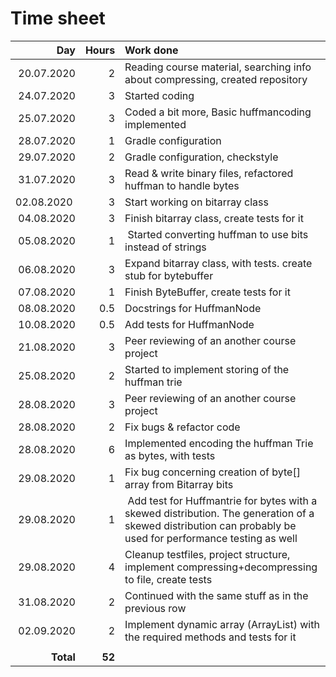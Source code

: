 # Time sheet
| Day        | Hours | Work done |
| ---------: | ----: | :-------- |
| 20.07.2020 | 2     | Reading course material, searching info about compressing, created repository |
| 24.07.2020 | 3     | Started coding |
| 25.07.2020 | 3     | Coded a bit more, Basic huffmancoding implemented |
| 28.07.2020 | 1     | Gradle configuration |
| 29.07.2020 | 2     | Gradle configuration, checkstyle |
| 31.07.2020 | 3     | Read & write binary files, refactored huffman to handle bytes |
| 02.08.2020 | 3     | Start working on bitarray class |
| 04.08.2020 | 3     | Finish bitarray class, create tests for it |
| 05.08.2020 | 1     | Started converting huffman to use bits instead of strings |
| 06.08.2020 | 3     | Expand bitarray class, with tests. create stub for bytebuffer |
| 07.08.2020 | 1     | Finish ByteBuffer, create tests for it |
| 08.08.2020 | 0.5   | Docstrings for HuffmanNode |
| 10.08.2020 | 0.5   | Add tests for HuffmanNode |
| 21.08.2020 | 3     | Peer reviewing of an another course project |
| 25.08.2020 | 2     | Started to implement storing of the huffman trie |
| 28.08.2020 | 3     | Peer reviewing of an another course project |
| 28.08.2020 | 2     | Fix bugs & refactor code |
| 28.08.2020 | 6     | Implemented encoding the huffman Trie as bytes, with tests |
| 29.08.2020 | 1     | Fix bug concerning creation of byte[] array from Bitarray bits |
| 29.08.2020 | 1     | Add test for Huffmantrie for bytes with a skewed distribution. The generation of a skewed distribution can probably be used for performance testing as well |
| 29.08.2020 | 4     | Cleanup testfiles, project structure, implement compressing+decompressing to file, create tests |
| 31.08.2020 | 2     | Continued with the same stuff as in the previous row |
| 02.09.2020 | 2     | Implement dynamic array (ArrayList) with the required methods and tests for it |
|            |       | |
| **Total**  |**52** | |
